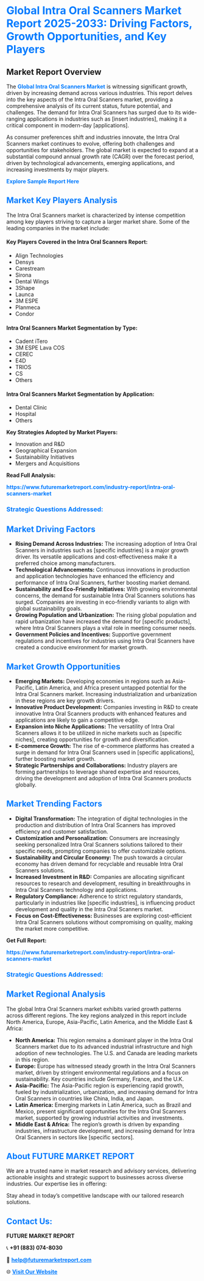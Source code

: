 <h1 style="color: #007BFF;">Global Intra Oral Scanners Market Report 2025-2033: Driving Factors, Growth Opportunities, and Key Players</h1>

<section id="overview">
<h2>Market Report Overview</h2>
<p>The <a href="https://www.futuremarketreport.com/industry-report/intra-oral-scanners-market" style="color: #007BFF; text-decoration: none;"><strong>Global Intra Oral Scanners Market</strong></a> is witnessing significant growth, driven by increasing demand across various industries. This report delves into the key aspects of the Intra Oral Scanners market, providing a comprehensive analysis of its current status, future potential, and challenges. The demand for Intra Oral Scanners has surged due to its wide-ranging applications in industries such as [insert industries], making it a critical component in modern-day [applications].</p>
<p>As consumer preferences shift and industries innovate, the Intra Oral Scanners market continues to evolve, offering both challenges and opportunities for stakeholders. The global market is expected to expand at a substantial compound annual growth rate (CAGR) over the forecast period, driven by technological advancements, emerging applications, and increasing investments by major players.</p>
</section>

<section id="overview">
<p><a href="https://www.futuremarketreport.com/request-sample/reportId=80489" style="color: #007BFF; text-decoration: none;"><strong>Explore Sample Report Here</strong></a></p>
</section>

<section id="key-players">
<h2 style="color: #007BFF;">Market Key Players Analysis</h2>
<p>The Intra Oral Scanners market is characterized by intense competition among key players striving to capture a larger market share. Some of the leading companies in the market include:</p>
<h4>Key Players Covered in the Intra Oral Scanners Report:</h4>
<ul><li>Align Technologies</li><li>Densys</li><li>Carestream</li><li>Sirona</li><li>Dental Wings</li><li>3Shape</li><li>Launca</li><li>3M ESPE</li><li>Planmeca</li><li>Condor</li></ul>
<h4>Intra Oral Scanners Market Segmentation by Type:</h4>
<ul><li>Cadent iTero</li><li>3M ESPE Lava COS</li><li>CEREC</li><li>E4D</li><li>TRIOS</li><li>CS</li><li>Others</li></ul>

<h4>Intra Oral Scanners Market Segmentation by Application:</h4>
<ul><li>Dental Clinic</li><li>Hospital</li><li>Others</li></ul>
<p><strong>Key Strategies Adopted by Market Players:</strong></p>
<ul>
<li>Innovation and R&D</li>
<li>Geographical Expansion</li>
<li>Sustainability Initiatives</li>
<li>Mergers and Acquisitions</li>
</ul>
</section>

<section>
<p><strong>Read Full Analysis: </strong></p><a href="https://www.futuremarketreport.com/industry-report/intra-oral-scanners-market" style="color: #007BFF; text-decoration: none;"><strong>https://www.futuremarketreport.com/industry-report/intra-oral-scanners-market</strong></a>
<h3 style="color: #007BFF;">Strategic Questions Addressed:</h3>
</section>

<section id="driving-factors">
<h2 style="color: #007BFF;">Market Driving Factors</h2>
<ul>
<li><strong>Rising Demand Across Industries:</strong> The increasing adoption of Intra Oral Scanners in industries such as [specific industries] is a major growth driver. Its versatile applications and cost-effectiveness make it a preferred choice among manufacturers.</li>
<li><strong>Technological Advancements:</strong> Continuous innovations in production and application technologies have enhanced the efficiency and performance of Intra Oral Scanners, further boosting market demand.</li>
<li><strong>Sustainability and Eco-Friendly Initiatives:</strong> With growing environmental concerns, the demand for sustainable Intra Oral Scanners solutions has surged. Companies are investing in eco-friendly variants to align with global sustainability goals.</li>
<li><strong>Growing Population and Urbanization:</strong> The rising global population and rapid urbanization have increased the demand for [specific products], where Intra Oral Scanners plays a vital role in meeting consumer needs.</li>
<li><strong>Government Policies and Incentives:</strong> Supportive government regulations and incentives for industries using Intra Oral Scanners have created a conducive environment for market growth.</li>
</ul>
</section>

<section id="growth-opportunities">
<h2 style="color: #007BFF;">Market Growth Opportunities</h2>
<ul>
<li><strong>Emerging Markets:</strong> Developing economies in regions such as Asia-Pacific, Latin America, and Africa present untapped potential for the Intra Oral Scanners market. Increasing industrialization and urbanization in these regions are key growth drivers.</li>
<li><strong>Innovative Product Development:</strong> Companies investing in R&D to create innovative Intra Oral Scanners products with enhanced features and applications are likely to gain a competitive edge.</li>
<li><strong>Expansion into Niche Applications:</strong> The versatility of Intra Oral Scanners allows it to be utilized in niche markets such as [specific niches], creating opportunities for growth and diversification.</li>
<li><strong>E-commerce Growth:</strong> The rise of e-commerce platforms has created a surge in demand for Intra Oral Scanners used in [specific applications], further boosting market growth.</li>
<li><strong>Strategic Partnerships and Collaborations:</strong> Industry players are forming partnerships to leverage shared expertise and resources, driving the development and adoption of Intra Oral Scanners products globally.</li>
</ul>
</section>

<section id="trending-factors">
<h2 style="color: #007BFF;">Market Trending Factors</h2>
<ul>
<li><strong>Digital Transformation:</strong> The integration of digital technologies in the production and distribution of Intra Oral Scanners has improved efficiency and customer satisfaction.</li>
<li><strong>Customization and Personalization:</strong> Consumers are increasingly seeking personalized Intra Oral Scanners solutions tailored to their specific needs, prompting companies to offer customizable options.</li>
<li><strong>Sustainability and Circular Economy:</strong> The push towards a circular economy has driven demand for recyclable and reusable Intra Oral Scanners solutions.</li>
<li><strong>Increased Investment in R&D:</strong> Companies are allocating significant resources to research and development, resulting in breakthroughs in Intra Oral Scanners technology and applications.</li>
<li><strong>Regulatory Compliance:</strong> Adherence to strict regulatory standards, particularly in industries like [specific industries], is influencing product development and quality in the Intra Oral Scanners market.</li>
<li><strong>Focus on Cost-Effectiveness:</strong> Businesses are exploring cost-efficient Intra Oral Scanners solutions without compromising on quality, making the market more competitive.</li>
</ul>
</section>

<section>
<p><strong>Get Full Report: </strong></p><a href="https://www.futuremarketreport.com/industry-report/intra-oral-scanners-market" style="color: #007BFF; text-decoration: none;"><strong>https://www.futuremarketreport.com/industry-report/intra-oral-scanners-market</strong></a>
<h3 style="color: #007BFF;">Strategic Questions Addressed:</h3>
</section>


<section id="regional-analysis">
<h2 style="color: #007BFF;">Market Regional Analysis</h2>
<p>The global Intra Oral Scanners market exhibits varied growth patterns across different regions. The key regions analyzed in this report include North America, Europe, Asia-Pacific, Latin America, and the Middle East & Africa:</p>
<ul>
<li><strong>North America:</strong> This region remains a dominant player in the Intra Oral Scanners market due to its advanced industrial infrastructure and high adoption of new technologies. The U.S. and Canada are leading markets in this region.</li>
<li><strong>Europe:</strong> Europe has witnessed steady growth in the Intra Oral Scanners market, driven by stringent environmental regulations and a focus on sustainability. Key countries include Germany, France, and the U.K.</li>
<li><strong>Asia-Pacific:</strong> The Asia-Pacific region is experiencing rapid growth, fueled by industrialization, urbanization, and increasing demand for Intra Oral Scanners in countries like China, India, and Japan.</li>
<li><strong>Latin America:</strong> Emerging markets in Latin America, such as Brazil and Mexico, present significant opportunities for the Intra Oral Scanners market, supported by growing industrial activities and investments.</li>
<li><strong>Middle East & Africa:</strong> The region’s growth is driven by expanding industries, infrastructure development, and increasing demand for Intra Oral Scanners in sectors like [specific sectors].</li>
</ul>
</section>

<footer>
<h2 style="color: #007BFF;">About FUTURE MARKET REPORT</h2>
<p>We are a trusted name in market research and advisory services, delivering actionable insights and strategic support to businesses across diverse industries. Our expertise lies in offering:</p>

<p>Stay ahead in today’s competitive landscape with our tailored research solutions.</p>

<h2 style="color: #007BFF;">Contact Us:</h2>
<p><strong>FUTURE MARKET REPORT</strong></p>
<p>📞 <strong>+91 (883) 074-8030</strong></p>
<p>📧 <strong><a href="mailto:help@futuremarketreport.com" style="color: #007BFF;">help@futuremarketreport.com</a></strong></p>
<p>🌐 <strong><a href="https://www.futuremarketreport.com/" style="color: #007BFF;">Visit Our Website</a></strong></p>
</footer>